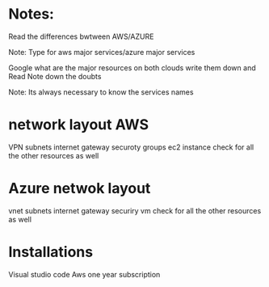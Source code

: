 # Notes:

Read the differences bwtween AWS/AZURE

Note: Type for aws major services/azure major services

Google what are the major resources on both clouds
write them down and Read
Note down the doubts

Note: Its always necessary to know the services names


# network layout AWS

VPN
subnets
internet gateway
securoty groups 
ec2 instance
check for all the other resources as well

# Azure netwok layout

vnet
subnets
internet gateway
securiry 
vm 
check for all the other resources as well


# Installations

Visual studio code
Aws one year subscription

